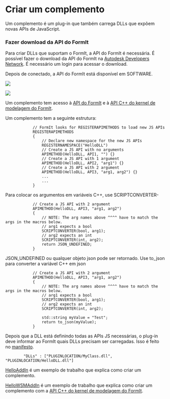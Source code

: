 # Criar um complemento

Um complemento é um plug-in que também carrega DLLs que expõem novas APIs de JavaScript.&#x20;



### Fazer download da API do FormIt

Para criar DLLs que suportam o FormIt, a API do FormIt é necessária. É possível fazer o download da API do FormIt na [Autodesk Developers Network](https://www.autodesk.com/developer-network/overview). É necessário um login para acessar o download.&#x20;

Depois de conectado, a API do FormIt está disponível em SOFTWARE.

&#x20;

![](https://formit3d.github.io/FormItExamplePlugins/docs/images/FormItAPIDownload.jpg)

![](https://formit3d.github.io/FormItExamplePlugins/docs/images/FormItAPIMenuItem.jpg)

Um complemento tem acesso à [API do FormIt](https://formit3d.github.io/FormItExamplePlugins/docs/FormItCPPAPI/index.html) e à [API C++ do kernel de modelagem do FormIt](https://formit3d.github.io/FormItExamplePlugins/docs/FormItCPPAPI/group\_\_mod\_\_wsm\_\_api\_\_ref.html).

Um complemento tem a seguinte estrutura:

```
            // FormIt looks for REGISTERAPIMETHODS to load new JS APIs
            REGISTERAPIMETHODS
            {
                // Declare new namespace for the new JS APIs
                REGISTERNAMESPACE("HelloDLL")
                // Create a JS API with no arguments
                APIMETHOD(HelloDLL, API1, "") {}
                // Create a JS API with 1 argument
                APIMETHOD(HelloDLL, API2, "arg1") {}
                // Create a JS API with 2 argument
                APIMETHOD(HelloDLL, API3, "arg1, arg2") {}
                ...
                ...
            }

```

Para colocar os argumentos em variáveis C++, use SCRIPTCONVERTER-

```
            // Create a JS API with 2 argument
            APIMETHOD(HelloDLL, API3, "arg1, arg2")
            {
                // NOTE: The arg names above ^^^^ have to match the args in the macros below.
                // arg1 expects a bool
                SCRIPTCONVERTER(bool, arg1);
                // arg2 expects an int
                SCRIPTCONVERTER(int, arg2);
                return JSON_UNDEFINED;
            }

```

JSON\_UNDEFINED ou qualquer objeto json pode ser retornado. Use to\_json para converter a variável C++ em json

```
            // Create a JS API with 2 argument
            APIMETHOD(HelloDLL, API3, "arg1, arg2")
            {
                // NOTE: The arg names above ^^^^ have to match the args in the macros below.
                // arg1 expects a bool
                SCRIPTCONVERTER(bool, arg1);
                // arg2 expects an int
                SCRIPTCONVERTER(int, arg2);

                std::string myValue = "Test";
                return to_json(myValue);
            }

```

Depois que a DLL está definindo todas as APIs JS necessárias, o plug-in deve informar ao FormIt quais DLLs precisam ser carregadas. Isso é feito no [manifesto](https://github.com/FormIt3D/HelloAddIn/blob/main/v22\_0/manifest.json#L8).

```
        "DLLs" : ["PLUGINLOCATION/MyClass.dll", "PLUGINLOCATION/HelloDLL.dll"]

```

[HelloAddIn](https://github.com/FormIt3D/HelloAddIn) é um exemplo de trabalho que explica como criar um complemento.

[HelloWSMAddIn](https://github.com/FormIt3D/HelloWSMAddIn) é um exemplo de trabalho que explica como criar um complemento com a [API C++ do kernel de modelagem do FormIt](https://formit3d.github.io/FormItExamplePlugins/docs/FormItCPPAPI/group\_\_mod\_\_wsm\_\_api\_\_ref.html).
